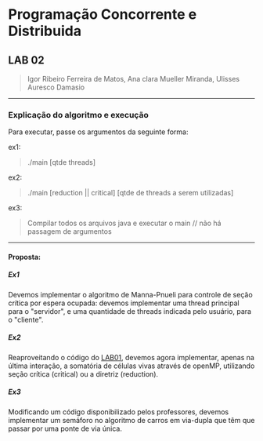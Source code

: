# Programação Concorrente e Distribuida

## LAB 02

> Igor Ribeiro Ferreira de Matos, Ana clara Mueller Miranda, Ulisses Auresco Damasio

---

### Explicação do algoritmo e execução

Para executar, passe os argumentos da seguinte forma:

ex1:
> ./main [qtde threads]

ex2:
> ./main [reduction || critical] [qtde de threads a serem utilizadas]

ex3:
> Compilar todos os arquivos java e executar o main // não há passagem de argumentos

---

#### Proposta:

##### Ex1
Devemos implementar o algoritmo de Manna-Pnueli para controle de seção crítica por espera ocupada: devemos implementar uma thread principal para o "servidor", e uma quantidade de threads indicada pelo usuário, para o "cliente".

##### Ex2
Reaproveitando o código do [LAB01](../LAB01/), devemos agora implementar, apenas na última interação, a somatória de células vivas através de openMP, utilizando seção crítica (critical) ou a diretriz (reduction).

##### Ex3
Modificando um código disponibilizado pelos professores, devemos implementar um semáforo no algoritmo de carros em via-dupla que têm que passar por uma ponte de via única. 



